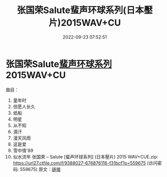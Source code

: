 ﻿---
title: 张国荣Salute蜚声环球系列(日本壓片)2015WAV+CU
date: 2022-09-23 07:52:51
categories: WAV车载音乐、镜像
tags: 华语中文
---
# 张国荣Salute[蜚声环球系列](日本壓片)2015WAV+CU

曲目：
01. 童年时
02. 但愿人长久
03. 纸船
04. 明星
05. 从不知
06. 滴汗
07. 漫天风雨
08. 这是爱
09. 雪中情'89
10. 似水流年
张国荣 – Salute [蜚声环球系列] (日本壓片) 2015 WAV+CUE.zip: https://url27.ctfile.com/f/9388027-676876116-f31bcf?p=559675
(访问密码: 559675)
原文：[链接](https://blog.sina.com.cn/s/blog_1647c7e7601030zjw.html)